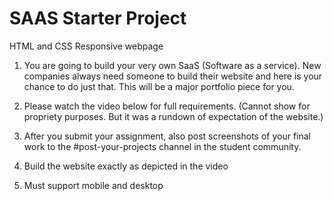 # SAAS Starter Project 
HTML and CSS Responsive webpage

1. You are going to build your very own SaaS (Software as a service). New companies always need someone to build their website and here is your chance to do just that. This will be a major portfolio piece for you.

2. Please watch the video below for full requirements. (Cannot show for propriety purposes. But it was a rundown of expectation of the website.)

3. After you submit your assignment, also post screenshots of your final work to the #post-your-projects channel in the student community.

4. Build the website exactly as depicted in the video

5. Must support mobile and desktop

  
